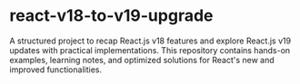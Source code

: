 # react-v18-to-v19-upgrade
A structured project to recap React.js v18 features and explore React.js v19 updates with practical implementations. This repository contains hands-on examples, learning notes, and optimized solutions for React's new and improved functionalities.
